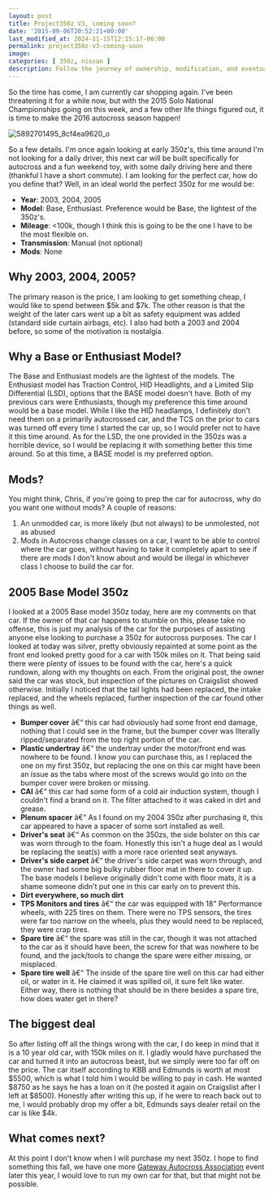 ```yaml
---
layout: post
title: Project350z V3, coming soon?
date: '2015-09-06T20:52:21+00:00'
last_modified_at: 2024-11-15T12:15:17-06:00
permalink: project350z-v3-coming-soon
image:
categories: [ 350z, nissan ]
description: Follow the journey of ownership, modification, and eventual goodbye to the 350z in this compelling car enthusiast's blog post.
---
```


So the time has come, I am currently car shopping again. I've been threatening it for a while now, but with the 2015 Solo National Championships going on this week, and a few other life things figured out, it is time to make the 2016 autocross season happen!

![5892701495_8cf4ea9620_o](https://www.chrishammond.com/Portals/0/PublishThumbnails/Windows-Live-Writer/789304ceb116_E280/5892701495_8cf4ea9620_o_thumb_3.jpg)

So a few details. I'm once again looking at early 350z's, this time around I'm not looking for a daily driver, this next car will be built specifically for autocross and a fun weekend toy, with some daily driving here and there (thankful I have a short commute). I am looking for the perfect car, how do you define that? Well, in an ideal world the perfect 350z for me would be:
- **Year**: 2003, 2004, 2005
- **Model**: Base, Enthusiast. Preference would be Base, the lightest of the 350z's.
- **Mileage**: <100k, though I think this is going to be the one I have to be the most flexible on.
- **Transmission**: Manual (not optional)
- **Mods**: None

## Why 2003, 2004, 2005?

The primary reason is the price, I am looking to get something cheap, I would like to spend between $5k and $7k. The other reason is that the weight of the later cars went up a bit as safety equipment was added (standard side curtain airbags, etc). I also had both a 2003 and 2004 before, so some of the motivation is nostalgia.

## Why a Base or Enthusiast Model?

The Base and Enthusiast models are the lightest of the models. The Enthusiast model has Traction Control, HID Headlights, and a Limited Slip Differential (LSD), options that the BASE model doesn't have. Both of my previous cars were Enthusiasts, though my preference this time around would be a base model. While I like the HID headlamps, I definitely don't need them on a primarily autocrossed car, and the TCS on the prior to cars was turned off every time I started the car up, so I would prefer not to have it this time around. As for the LSD, the one provided in the 350zs was a horrible device, so I would be replacing it with something better this time around. So at this time, a BASE model is my preferred option.

## Mods?

You might think, Chris, if you're going to prep the car for autocross, why do you want one without mods? A couple of reasons:
1. An unmodded car, is more likely (but not always) to be unmolested, not as abused
2. Mods in Autocross change classes on a car, I want to be able to control where the car goes, without having to take it completely apart to see if there are mods I don't know about and would be illegal in whichever class I choose to build the car for.

## 2005 Base Model 350z

I looked at a 2005 Base model 350z today, here are my comments on that car. If the owner of that car happens to stumble on this, please take no offense, this is just my analysis of the car for the purposes of assisting anyone else looking to purchase a 350z for autocross purposes. The car I looked at today was silver, pretty obviously repainted at some point as the front end looked pretty good for a car with 150k miles on it. That being said there were plenty of issues to be found with the car, here's a quick rundown, along with my thoughts on each. From the original post, the owner said the car was stock, but inspection of the pictures on Craigslist showed otherwise. Initially I noticed that the tail lights had been replaced, the intake replaced, and the wheels replaced, further inspection of the car found other things as well.

- **Bumper cover** â€“ this car had obviously had some front end damage, nothing that I could see in the frame, but the bumper cover was literally ripped/separated from the top right portion of the car.
- **Plastic undertray** â€“ the undertray under the motor/front end was nowhere to be found. I know you can purchase this, as I replaced the one on my first 350z, but replacing the one on this car might have been an issue as the tabs where most of the screws would go into on the bumper cover were broken or missing.
- **CAI** â€“ this car had some form of a cold air induction system, though I couldn't find a brand on it. The filter attached to it was caked in dirt and grease.
- **Plenum spacer** â€“ As I found on my 2004 350z after purchasing it, this car appeared to have a spacer of some sort installed as well.
- **Driver's seat** â€“ As common on the 350zs, the side bolster on this car was worn through to the foam. Honestly this isn't a huge deal as I would be replacing the seat(s) with a more race oriented seat anyways.
- **Driver's side carpet** â€“ the driver's side carpet was worn through, and the owner had some big bulky rubber floor mat in there to cover it up. The base models I believe originally didn't come with floor mats, it is a shame someone didn't put one in this car early on to prevent this.
- **Dirt everywhere, so much dirt**
- **TPS Monitors and tires** â€“ the car was equipped with 18" Performance wheels, with 225 tires on them. There were no TPS sensors, the tires were far too narrow on the wheels, plus they would need to be replaced, they were crap tires.
- **Spare tire** â€“ the spare was still in the car, though it was not attached to the car as it should have been, the screw for that was nowhere to be found, and the jack/tools to change the spare were either missing, or misplaced.
- **Spare tire well** â€“ The inside of the spare tire well on this car had either oil, or water in it. He claimed it was spilled oil, it sure felt like water. Either way, there is nothing that should be in there besides a spare tire, how does water get in there?

## The biggest deal

So after listing off all the things wrong with the car, I do keep in mind that it is a 10 year old car, with 150k miles on it. I gladly would have purchased the car and turned it into an autocross beast, but we simply were too far off on the price. The car itself according to KBB and Edmunds is worth at most $5500, which is what I told him I would be willing to pay in cash. He wanted $8750 as he says he has a loan on it (he posted it again on Craigslist after I left at $8500). Honestly after writing this up, if he were to reach back out to me, I would probably drop my offer a bit, Edmunds says dealer retail on the car is like $4k.

## What comes next?

At this point I don't know when I will purchase my next 350z. I hope to find something this fall, we have one more [Gateway Autocross Association](https://www.gatewayautox.com/) event later this year, I would love to run my own car for that, but that might not be possible.




